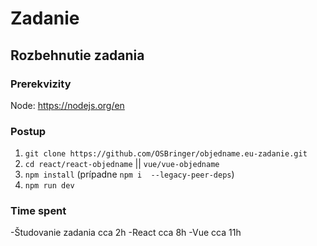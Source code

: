 # Zadanie

## Rozbehnutie zadania 
### Prerekvizity 
 Node: https://nodejs.org/en

### Postup
1. ```git clone https://github.com/OSBringer/objedname.eu-zadanie.git ```
2. ```cd react/react-objedname``` || ```vue/vue-objedname```
3. ```npm install``` (prípadne ```npm i  --legacy-peer-deps```)
4. ```npm run dev``` 
  
### Time spent
  -Študovanie zadania 
   cca 2h
  -React
   cca 8h
  -Vue
    cca 11h
